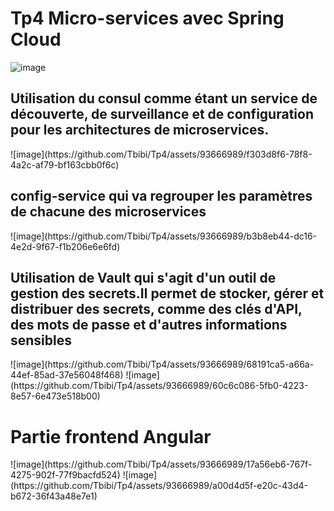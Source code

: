 # Tp4 Micro-services avec Spring Cloud
![image](https://github.com/Tbibi/Tp4/assets/93666989/2aeeb871-b257-4e7f-b254-33a465e97ea1)
<h2>Utilisation du consul comme étant un service de découverte, de surveillance et de configuration pour les architectures de microservices.</h2>
![image](https://github.com/Tbibi/Tp4/assets/93666989/f303d8f6-78f8-4a2c-af79-bf163cbb0f6c)
<h2>config-service qui va regrouper les paramètres de chacune des microservices</h2>
![image](https://github.com/Tbibi/Tp4/assets/93666989/b3b8eb44-dc16-4e2d-9f67-f1b206e6e6fd)
<h2>Utilisation de Vault qui s'agit d'un outil de gestion des secrets.Il permet de stocker, gérer et distribuer des secrets, comme des clés d'API, des mots de passe et d'autres informations sensibles</h2>
![image](https://github.com/Tbibi/Tp4/assets/93666989/68191ca5-a66a-44ef-85ad-37e56048f468)
![image](https://github.com/Tbibi/Tp4/assets/93666989/60c6c086-5fb0-4223-8e57-6e473e518b00)

<h1>Partie frontend Angular</h1>
![image](https://github.com/Tbibi/Tp4/assets/93666989/17a56eb6-767f-4275-902f-77f9bacfd524)
![image](https://github.com/Tbibi/Tp4/assets/93666989/a00d4d5f-e20c-43d4-b672-36f43a48e7e1)





